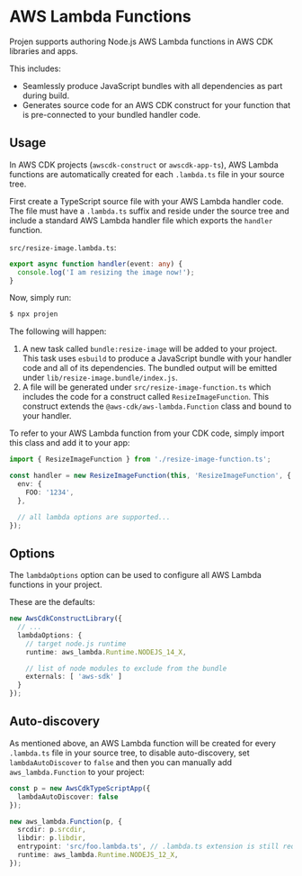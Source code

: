 # AWS Lambda Functions

Projen supports authoring Node.js AWS Lambda functions in AWS CDK libraries and
apps.

This includes:

- Seamlessly produce JavaScript bundles with all dependencies as part during
  build.
- Generates source code for an AWS CDK construct for your function that is
  pre-connected to your bundled handler code.

## Usage

In AWS CDK projects (`awscdk-construct` or `awscdk-app-ts`), AWS Lambda
functions are automatically created for each `.lambda.ts` file in your source
tree.

First create a TypeScript source file with your AWS Lambda handler code. The
file must have a `.lambda.ts` suffix and reside under the source tree and
include a standard AWS Lambda handler file which exports the `handler` function.

`src/resize-image.lambda.ts`:

```ts
export async function handler(event: any) {
  console.log('I am resizing the image now!');
}
```

Now, simply run:

```sh
$ npx projen
```

The following will happen:

1. A new task called `bundle:resize-image` will be added to your project. This
   task uses `esbuild` to produce a JavaScript bundle with your handler code and
   all of its dependencies. The bundled output will be emitted under
   `lib/resize-image.bundle/index.js`.
2. A file will be generated under `src/resize-image-function.ts` which includes
   the code for a construct called `ResizeImageFunction`. This construct extends
   the `@aws-cdk/aws-lambda.Function` class and bound to your handler.

To refer to your AWS Lambda function from your CDK code, simply import this
class and add it to your app:

```ts
import { ResizeImageFunction } from './resize-image-function.ts';

const handler = new ResizeImageFunction(this, 'ResizeImageFunction', {
  env: {
    FOO: '1234',
  },

  // all lambda options are supported...
});
```

## Options

The `lambdaOptions` option can be used to configure all AWS Lambda functions in your project.

These are the defaults:

```ts
new AwsCdkConstructLibrary({
  // ...
  lambdaOptions: {
    // target node.js runtime
    runtime: aws_lambda.Runtime.NODEJS_14_X,

    // list of node modules to exclude from the bundle
    externals: [ 'aws-sdk' ]
  }
});
```

## Auto-discovery

As mentioned above, an AWS Lambda function will be created for every
`.lambda.ts` file in your source tree, to disable auto-discovery, set
`lambdaAutoDiscover` to `false` and then you can manually add
`aws_lambda.Function` to your project:

```ts
const p = new AwsCdkTypeScriptApp({
  lambdaAutoDiscover: false
});

new aws_lambda.Function(p, {
  srcdir: p.srcdir,
  libdir: p.libdir,
  entrypoint: 'src/foo.lambda.ts', // .lambda.ts extension is still required
  runtime: aws_lambda.Runtime.NODEJS_12_X,
});
```
